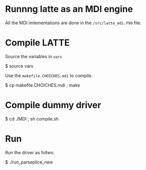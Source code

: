 Runnng latte as an MDI engine 
=============================

All the MDI imlementations are done in the `/src/latte_mdi.F90` file.

# Compile LATTE

Source the variables in `vars`

  $ source vars 

Use the `makefile.CHOICHES.mdi` to compile. 

  $ cp makefile.CHOICHES.mdi ; make 

# Compile dummy driver

  $ cd ./MDI ; sh compile.sh 

# Run 

Run the driver as follws: 

  $ ./run_parseplice_new



